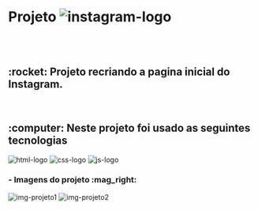 <h1>Projeto  <img src="https://img.shields.io/badge/Instagram-E4405F?style=for-the-badge&logo=instagram&logoColor=white" alt="instagram-logo"></h1>
<br>
<br>

<h2> :rocket: Projeto recriando a pagina inicial do Instagram.</h2>
<br>
<h2>:computer: Neste projeto foi usado as seguintes tecnologias </h2>
<img src="https://img.shields.io/badge/HTML5-E34F26?style=for-the-badge&logo=html5&logoColor=white" alt="html-logo">
<img src="https://img.shields.io/badge/CSS3-1572B6?style=for-the-badge&logo=css3&logoColor=white" alt="css-logo">
<img src="https://img.shields.io/badge/JavaScript-F7DF1E?style=for-the-badge&logo=javascript&logoColor=black" alt="js-logo">

<br>

<h3>- Imagens do projeto :mag_right:</h3>
<img src="https://github.com/RenaldFerreira/projeto-Instagram/blob/master/assets/desktop.PNG?raw=true" alt="img-projeto1">
<img src="https://github.com/RenaldFerreira/projeto-Instagram/blob/master/assets/desktop2.PNG?raw=true" alt="img-projeto2">
